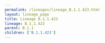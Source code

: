 ```yaml
---
permalink: /lineages/lineage_B.1.1.423.html
layout: lineage_page
title: Lineage B.1.1.423
lineage: B.1.1.423
parent: B.1.1
children: ['B.1.1.423']
---
```

